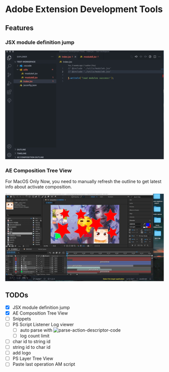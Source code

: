 # Adobe Extension Development Tools

## Features

### JSX module definition jump

![JSX module definition jump](https://github.com/tjx666/adobe-extension-devtools/blob/master/assets/screenshot/jump_to_definition.gif?raw=true)

### AE Composition Tree View

For MacOS Only Now, you need to manually refresh the outline to get latest info about activate composition.

![AE Composition Tree View](https://github.com/tjx666/adobe-extension-devtools/blob/master/assets/screenshot/ae_composition_outline.gif?raw=true)

## TODOs

- [x] JSX module definition jump
- [x] AE Composition Tree View
- [ ] Snippets
- [ ] PS Script Listener Log viewer
  - [ ] auto parse with ![parse-action-descriptor-code](https://github.com/JavierAroche/parse-action-descriptor-code)
  - [ ] log count limit
- [ ] char id to string id
- [ ] string id to char id
- [ ] add logo
- [ ] PS Layer Tree View
- [ ] Paste last operation AM script
